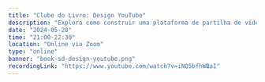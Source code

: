 ```yaml
---
title: "Clube do Livro: Design YouTube"
description: "Explora como construir uma plataforma de partilha de vídeos como o YouTube, desde o upload eficiente até à transmissão global com múltiplas qualidades, mantendo a escalabilidade, segurança e otimização de custos."
date: "2024-05-20"
time: "21:00-22:30"
location: "Online via Zoom"
type: "online"
banner: "book-sd-design-youtube.png"
recordingLink: "https://www.youtube.com/watch?v=iNQ5bfhWBaI"
---
```

